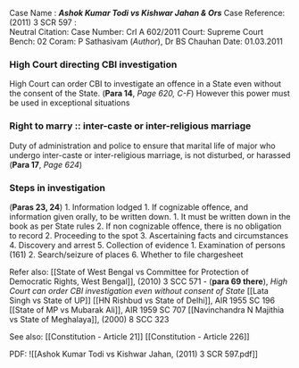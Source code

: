 Case Name : ***Ashok Kumar Todi vs Kishwar Jahan & Ors***
Case Reference: (2011) 3 SCR 597 :  
Neutral Citation:
Case Number: Crl A 602/2011
Court: Supreme Court
Bench: 02
Coram: P Sathasivam (*Author*), Dr BS Chauhan
Date: 01.03.2011

### High Court directing CBI investigation

High Court can order CBI to investigate an offence in a State even without the consent of the State. (**Para 14**, *Page 620, C-F*)
	However this power must be used in exceptional situations

### Right to marry :: inter-caste or inter-religious marriage

Duty of administration and police to ensure that marital life of major who undergo inter-caste or inter-religious marriage, is not disturbed, or harassed (**Para 17**, *Page 624*)

### Steps in investigation

(**Paras 23, 24**)
	1. Information lodged
		1. If cognizable offence, and information given orally, to be written down.
			1. It must be written down in the book as per State rules
		2. If non cognizable offence, there is no obligation to record 
	2. Proceeding to the spot
	3. Ascertaining facts and circumstances
	4. Discovery and arrest 
	5. Collection of evidence
		1. Examination of persons (161)
		2. Search/seizure of places
	6. Whether to file chargesheet

Refer also:
[[State of West Bengal vs Committee for Protection of Democratic Rights, West Bengal]], (2010) 3 SCC 571  - (**para 69 there**), *High Court can order CBI investigation even without consent of State*
[[Lata Singh vs State of UP]]
[[HN Rishbud vs State of Delhi]], AIR 1955 SC 196
	[[State of MP vs Mubarak Ali]], AIR 1959 SC 707
	[[Navinchandra N Majithia vs State of Meghalaya]], (2000) 8 SCC 323


See also:
[[Constitution - Article 21]]
[[Constitution - Article 226]] 


PDF:
![[Ashok Kumar Todi vs Kishwar Jahan, (2011) 3 SCR 597.pdf]]